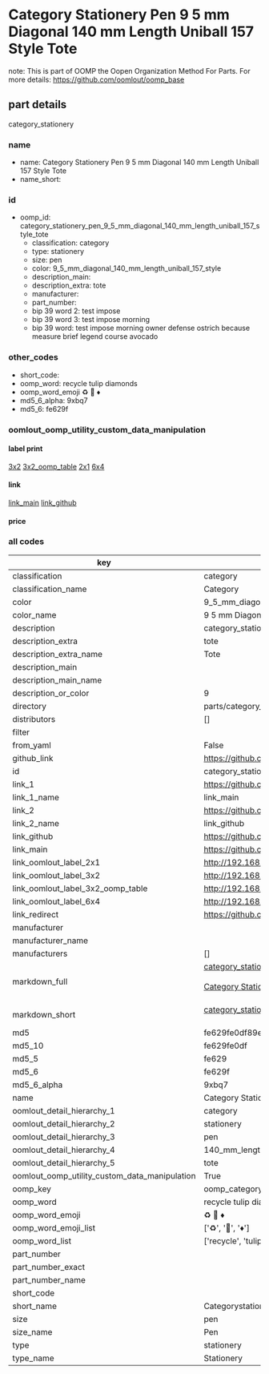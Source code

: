 # Category Stationery Pen 9 5 mm Diagonal 140 mm Length Uniball 157 Style Tote  

note: This is part of OOMP the Oopen Organization Method For Parts. For more details: https://github.com/oomlout/oomp_base

##  part details
  



category_stationery



### name
* name: Category Stationery Pen 9 5 mm Diagonal 140 mm Length Uniball 157 Style Tote
* name_short: 
### id
* oomp_id: category_stationery_pen_9_5_mm_diagonal_140_mm_length_uniball_157_style_tote
  * classification: category
  * type: stationery
  * size: pen
  * color: 9_5_mm_diagonal_140_mm_length_uniball_157_style
  * description_main: 
  * description_extra: tote
  * manufacturer: 
  * part_number: 
  * bip 39 word 2: test impose
  * bip 39 word 3: test impose morning
  * bip 39 word: test impose morning owner defense ostrich because measure brief legend course avocado

### other_codes
* short_code: 
* oomp_word: recycle tulip diamonds
* oomp_word_emoji :recycle: :tulip: :diamonds:
* md5_6_alpha: 9xbq7
* md5_6: fe629f






### oomlout_oomp_utility_custom_data_manipulation
#### label print
[3x2](http://192.168.1.245:1112/?label=oomp%209xbq7)
[3x2_oomp_table](http://192.168.1.108:1112/?label=oomp%209xbq7)
[2x1](http://192.168.1.242:1112/?label=oomp%209xbq7)
[6x4](http://192.168.1.55:1112/?label=oomp%209xbq7)    

#### link

[link_main](https://github.com/oomlout/oomlout_oomp_version_1_messy/tree/main/parts/category_stationery_pen_9_5_mm_diagonal_140_mm_length_uniball_157_style_tote) [link_github](https://github.com/oomlout/oomlout_oomp_version_1_messy/tree/main/parts/category_stationery_pen_9_5_mm_diagonal_140_mm_length_uniball_157_style_tote)                             

#### price







### all codes 
| key | value |  
| --- | --- |  
| classification | category |  
| classification_name | Category |  
| color | 9_5_mm_diagonal_140_mm_length_uniball_157_style |  
| color_name | 9 5 mm Diagonal 140 mm Length Uniball 157 Style |  
| description | category_stationery |  
| description_extra | tote |  
| description_extra_name | Tote |  
| description_main |  |  
| description_main_name |  |  
| description_or_color | 9  |  
| directory | parts/category_stationery_pen_9_5_mm_diagonal_140_mm_length_uniball_157_style_tote |  
| distributors | [] |  
| filter |  |  
| from_yaml | False |  
| github_link | https://github.com/oomlout/oomlout_oomp_part_src/tree/main/parts/category_stationery_pen_9_5_mm_diagonal_140_mm_length_uniball_157_style_tote |  
| id | category_stationery_pen_9_5_mm_diagonal_140_mm_length_uniball_157_style_tote |  
| link_1 | https://github.com/oomlout/oomlout_oomp_version_1_messy/tree/main/parts/category_stationery_pen_9_5_mm_diagonal_140_mm_length_uniball_157_style_tote |  
| link_1_name | link_main |  
| link_2 | https://github.com/oomlout/oomlout_oomp_version_1_messy/tree/main/parts/category_stationery_pen_9_5_mm_diagonal_140_mm_length_uniball_157_style_tote |  
| link_2_name | link_github |  
| link_github | https://github.com/oomlout/oomlout_oomp_version_1_messy/tree/main/parts/category_stationery_pen_9_5_mm_diagonal_140_mm_length_uniball_157_style_tote |  
| link_main | https://github.com/oomlout/oomlout_oomp_version_1_messy/tree/main/parts/category_stationery_pen_9_5_mm_diagonal_140_mm_length_uniball_157_style_tote |  
| link_oomlout_label_2x1 | http://192.168.1.242:1112/?label=oomp%209xbq7 |  
| link_oomlout_label_3x2 | http://192.168.1.245:1112/?label=oomp%209xbq7 |  
| link_oomlout_label_3x2_oomp_table | http://192.168.1.108:1112/?label=oomp%209xbq7 |  
| link_oomlout_label_6x4 | http://192.168.1.55:1112/?label=oomp%209xbq7 |  
| link_redirect | https://github.com/oomlout/oomlout_oomp_version_1_messy/tree/main/parts/category_stationery_pen_9_5_mm_diagonal_140_mm_length_uniball_157_style_tote |  
| manufacturer |  |  
| manufacturer_name |  |  
| manufacturers | [] |  
| markdown_full | [category_stationery_pen_9_5_mm_diagonal_140_mm_length_uniball_157_style_tote](none)<br>[](none)<br>[Category Stationery Pen 9 5 Mm Diagonal 140 Mm Length Uniball 157 Style Tote](none)<br><br> |  
| markdown_short | [category_stationery_pen_9_5_mm_diagonal_140_mm_length_uniball_157_style_tote](none)<br><br> |  
| md5 | fe629fe0df89e27a739cb9e31fdc7efc |  
| md5_10 | fe629fe0df |  
| md5_5 | fe629 |  
| md5_6 | fe629f |  
| md5_6_alpha | 9xbq7 |  
| name | Category Stationery Pen 9 5 mm Diagonal 140 mm Length Uniball 157 Style Tote |  
| oomlout_detail_hierarchy_1 | category |  
| oomlout_detail_hierarchy_2 | stationery |  
| oomlout_detail_hierarchy_3 | pen |  
| oomlout_detail_hierarchy_4 | 140_mm_length |  
| oomlout_detail_hierarchy_5 | tote |  
| oomlout_oomp_utility_custom_data_manipulation | True |  
| oomp_key | oomp_category_stationery_pen_9_5_mm_diagonal_140_mm_length_uniball_157_style_tote |  
| oomp_word | recycle tulip diamonds |  
| oomp_word_emoji | :recycle: :tulip: :diamonds: |  
| oomp_word_emoji_list | [':recycle:', ':tulip:', ':diamonds:'] |  
| oomp_word_list | ['recycle', 'tulip', 'diamonds'] |  
| part_number |  |  
| part_number_exact |  |  
| part_number_name |  |  
| short_code |  |  
| short_name | Categorystationery |  
| size | pen |  
| size_name | Pen |  
| type | stationery |  
| type_name | Stationery |  
